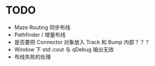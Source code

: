 # TODO


- Maze Routing 同步布线
- Pathfinder / 增量布线
- 是否要把 Connector 对象放入 Track 和 Bump 内部？？？
- Window 下 std::cout 与 qDebug 输出无效
- 布线失败的处理